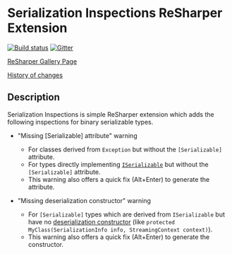 # Serialization Inspections ReSharper Extension

[![Build status](https://ci.appveyor.com/api/projects/status/2s7coc39oicpr6p6/branch/master?svg=true)](https://ci.appveyor.com/project/ulrichb/serializationinspections/branch/master) [![Gitter](https://badges.gitter.im/Join%20Chat.svg)](https://gitter.im/ulrichb/SerializationInspections?utm_source=badge&utm_medium=badge&utm_campaign=pr-badge&utm_content=badge)

[ReSharper Gallery Page](http://resharper-plugins.jetbrains.com/packages/ReSharper.SerializationInspections/)

[History of changes](History.md)

## Description

Serialization Inspections is simple ReSharper extension which adds the following inspections for binary serializable types.

- "Missing [Serializable] attribute" warning
    + For classes derived from `Exception` but without the `[Serializable]` attribute.
    + For types directly implementing [`ISerializable`](https://msdn.microsoft.com/en-us/library/vstudio/system.runtime.serialization.iserializable.aspx) but without the `[Serializable]` attribute.
    + This warning also offers a quick fix (Alt+Enter) to generate the attribute.

- "Missing deserialization constructor" warning
    + For `[Serializable]` types which are derived from `ISerializable` but have no [deserialization constructor](https://msdn.microsoft.com/en-us/library/vstudio/ty01x675.aspx) (like `protected MyClass(SerializationInfo info, StreamingContext context)`).
    + This warning also offers a quick fix (Alt+Enter) to generate the constructor.
